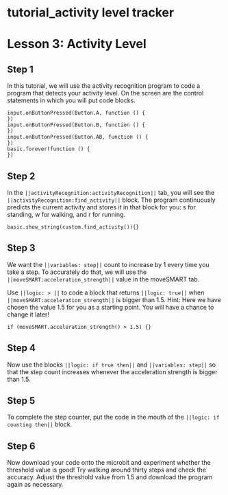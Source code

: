# tutorial_activity level tracker

# Lesson 3: Activity Level

## Step 1

In this tutorial, we will use the activity recognition program to code a program that detects your activity level.
On the screen are the control statements in which you will put code blocks. 

```template
input.onButtonPressed(Button.A, function () {
})
input.onButtonPressed(Button.B, function () {
})
input.onButtonPressed(Button.AB, function () {
})
basic.forever(function () {
})
```

## Step 2
In the ``||activityRecognition:activityRecognition||`` tab, you will see the ``||activityRecognition:find_activity||`` block. 
The program continuously predicts the current activity and stores it in that block for you: s for standing, w for walking, and r for running.
```blocks
basic.show_string(custom.find_activity()){}
```


## Step 3
We want the ``||variables: step||`` count to increase by 1 every time you take a step. To accurately do that, we will use the ``||moveSMART:acceleration_strength||`` value in the moveSMART tab.

Use ``||logic: > ||`` to code a block that returns ``||logic: true||`` when ``||moveSMART:acceleration_strength||`` is bigger than 1.5.
Hint: Here we have chosen the value 1.5 for you as a starting point. You will have a chance to change it later!
```blocks
if (moveSMART.acceleration_strength() > 1.5) {}
```

## Step 4
Now use the blocks ``||logic: if true then||`` and ``||variables: step||`` so that the step count increases whenever the acceleration strength is bigger than 1.5.

## Step 5
To complete the step counter, put the code in the mouth of the ``||logic: if counting then||`` block.

## Step 6
Now download your code onto the microbit and experiment whether the threshold value is good! Try walking around thirty steps and check the accuracy. Adjust the threshold value from 1.5 and download the program again as necessary.

